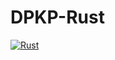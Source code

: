 # DPKP-Rust

[![Rust](https://github.com/amarrerod/DPKP-Rust/actions/workflows/rust.yml/badge.svg)](https://github.com/amarrerod/DPKP-Rust/actions/workflows/rust.yml)